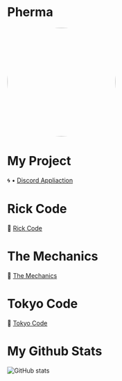 # Pherma

<img style="width: 250px; border-radius: 150px;" src="https://cdn.discordapp.com/avatars/920315243106795570/2d4f6546eba6fa42f5abb249c38945af.webp?size=2048"/>
 
# My Project

🌀 • [Discord Appliaction](https://discord.com/oauth2/authorize?client_id=856080869790056448&scope=bot+applications.commands&permissions=8)

# Rick Code

🎉 [Rick Code](https://discord.gg/zSkZkD9MPW)

# The Mechanics 

🎉 [The Mechanics](https://discord.gg/tnKDYtrMe5)

# Tokyo Code

🎉 [Tokyo Code](https://discord.gg/b56SkNZ8pk)

# My Github Stats

![GitHub stats](https://github-readme-stats.vercel.app/api?username=Akame-Sama&show_icons=true)  
